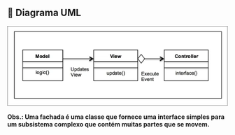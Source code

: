 ## 🚀 Diagrama UML

<p align="center">
  <img src="https://github.com/deborafaria01/Bertoti/blob/main/Engenharia-III/MVC/MVC.png"/></p>
  
**Obs.: Uma fachada é uma classe que fornece uma interface simples para um subsistema complexo que contém muitas partes que se movem.**
